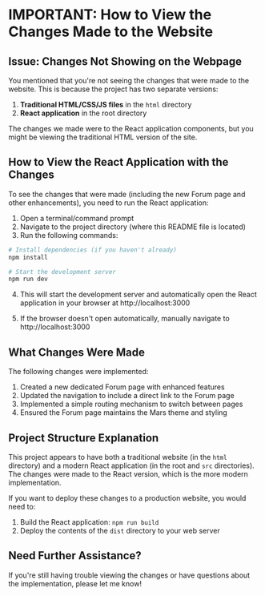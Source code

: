 # IMPORTANT: How to View the Changes Made to the Website

## Issue: Changes Not Showing on the Webpage

You mentioned that you're not seeing the changes that were made to the website. This is because the project has two
separate versions:

1. **Traditional HTML/CSS/JS files** in the `html` directory
2. **React application** in the root directory

The changes we made were to the React application components, but you might be viewing the traditional HTML version of
the site.

## How to View the React Application with the Changes

To see the changes that were made (including the new Forum page and other enhancements), you need to run the React
application:

1. Open a terminal/command prompt
2. Navigate to the project directory (where this README file is located)
3. Run the following commands:

```bash
# Install dependencies (if you haven't already)
npm install

# Start the development server
npm run dev
```

4. This will start the development server and automatically open the React application in your browser
   at http://localhost:3000

5. If the browser doesn't open automatically, manually navigate to http://localhost:3000

## What Changes Were Made

The following changes were implemented:

1. Created a new dedicated Forum page with enhanced features
2. Updated the navigation to include a direct link to the Forum page
3. Implemented a simple routing mechanism to switch between pages
4. Ensured the Forum page maintains the Mars theme and styling

## Project Structure Explanation

This project appears to have both a traditional website (in the `html` directory) and a modern React application (in the
root and `src` directories). The changes were made to the React version, which is the more modern implementation.

If you want to deploy these changes to a production website, you would need to:

1. Build the React application: `npm run build`
2. Deploy the contents of the `dist` directory to your web server

## Need Further Assistance?

If you're still having trouble viewing the changes or have questions about the implementation, please let me know!